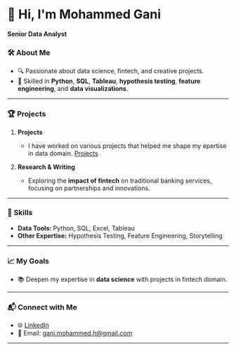 # 👋 Hi, I'm **Mohammed Gani**  
**Senior Data Analyst**

### 🛠 About Me
- 🔍 Passionate about data science, fintech, and creative projects.  
- 🧠 Skilled in **Python**, **SQL**, **Tableau**, **hypothesis testing**, **feature engineering**, and **data visualizations**. 

---

### 🏆 Projects 
1. **Projects**  
   - I have worked on various projects that helped me shape my epertise in data domain. [Projects](https://github.com/mohammedganih/portfolio-guide)

2. **Research & Writing**  
   - Exploring the **impact of fintech** on traditional banking services, focusing on partnerships and innovations.  

---

### 🌟 Skills  
- **Data Tools:** Python, SQL, Excel, Tableau
- **Other Expertise:** Hypothesis Testing, Feature Engineering, Storytelling  

---

### 📈 My Goals  
- 📚 Deepen my expertise in **data science** with projects in fintech domain.  

---

### 📬 Connect with Me  
- 🌐 [LinkedIn](https://linkedin.com/in/mohammedganih)     
- 📧 Email: gani.mohammed.h@gmail.com  

---
